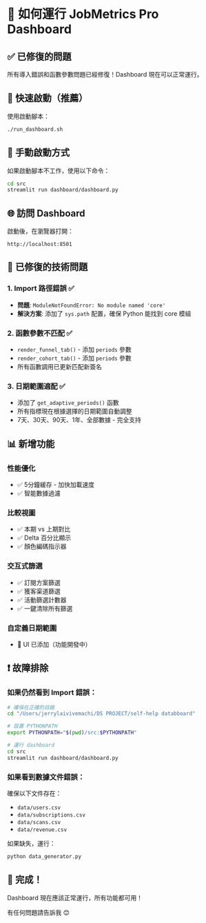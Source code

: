 # 🚀 如何運行 JobMetrics Pro Dashboard

## ✅ 已修復的問題

所有導入錯誤和函數參數問題已經修復！Dashboard 現在可以正常運行。

## 🎯 快速啟動（推薦）

使用啟動腳本：

```bash
./run_dashboard.sh
```

## 📝 手動啟動方式

如果啟動腳本不工作，使用以下命令：

```bash
cd src
streamlit run dashboard/dashboard.py
```

## 🌐 訪問 Dashboard

啟動後，在瀏覽器打開：

```
http://localhost:8501
```

## 🔧 已修復的技術問題

### 1. Import 路徑錯誤 ✅
- **問題**: `ModuleNotFoundError: No module named 'core'`
- **解決方案**: 添加了 `sys.path` 配置，確保 Python 能找到 core 模組

### 2. 函數參數不匹配 ✅
- `render_funnel_tab()` - 添加 `periods` 參數
- `render_cohort_tab()` - 添加 `periods` 參數
- 所有函數調用已更新匹配新簽名

### 3. 日期範圍適配 ✅
- 添加了 `get_adaptive_periods()` 函數
- 所有指標現在根據選擇的日期範圍自動調整
- 7天、30天、90天、1年、全部數據 - 完全支持

## 📊 新增功能

### 性能優化
- ✅ 5分鐘緩存 - 加快加載速度
- ✅ 智能數據過濾

### 比較視圖
- ✅ 本期 vs 上期對比
- ✅ Delta 百分比顯示
- ✅ 顏色編碼指示器

### 交互式篩選
- ✅ 訂閱方案篩選
- ✅ 獲客渠道篩選
- ✅ 活動篩選計數器
- ✅ 一鍵清除所有篩選

### 自定義日期範圍
- 🔄 UI 已添加（功能開發中）

## ❗ 故障排除

### 如果仍然看到 Import 錯誤：

```bash
# 確保在正確的目錄
cd "/Users/jerrylaivivemachi/DS PROJECT/self-help databboard"

# 設置 PYTHONPATH
export PYTHONPATH="$(pwd)/src:$PYTHONPATH"

# 運行 dashboard
cd src
streamlit run dashboard/dashboard.py
```

### 如果看到數據文件錯誤：

確保以下文件存在：
- `data/users.csv`
- `data/subscriptions.csv`
- `data/scans.csv`
- `data/revenue.csv`

如果缺失，運行：
```bash
python data_generator.py
```

## 🎉 完成！

Dashboard 現在應該正常運行，所有功能都可用！

有任何問題請告訴我 😊

